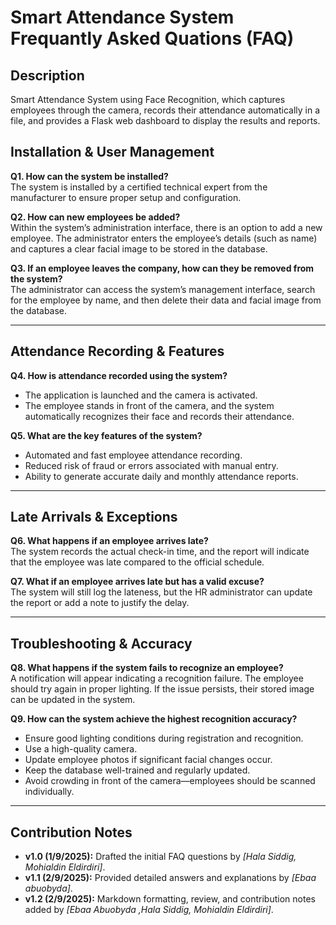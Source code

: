 # Smart Attendance System Frequantly Asked Quations  (FAQ)

## Description
Smart Attendance System using Face Recognition, which captures employees through the camera, records their attendance automatically in a file, and provides a Flask web dashboard to display the results and reports.

## Installation & User Management
**Q1. How can the system be installed?**  
The system is installed by a certified technical expert
 from the manufacturer to ensure proper setup and configuration.  

**Q2. How can new employees be added?**  
Within the system’s administration interface, there is an option to add a new employee. The administrator enters the employee’s details (such as name) and captures a clear facial image to be stored in the database.  

**Q3. If an employee leaves the company, how can they be removed from the system?**  
The administrator can access the system’s management interface, search for the employee by name, and then delete their data and facial image from the database.  

---

## Attendance Recording & Features
**Q4. How is attendance recorded using the system?**  
- The application is launched and the camera is activated.  
- The employee stands in front of the camera, and the system automatically recognizes their face and records their attendance.  

**Q5. What are the key features of the system?**  
- Automated and fast employee attendance recording.  
- Reduced risk of fraud or errors associated with manual entry.  
- Ability to generate accurate daily and monthly attendance reports.  

---

## Late Arrivals & Exceptions
**Q6. What happens if an employee arrives late?**  
The system records the actual check-in time, and the report will indicate that the employee was late compared to the official schedule.  

**Q7. What if an employee arrives late but has a valid excuse?**  
The system will still log the lateness, but the HR administrator can update the report or add a note to justify the delay.  

---

## Troubleshooting & Accuracy
**Q8. What happens if the system fails to recognize an employee?**  
A notification will appear indicating a recognition failure. The employee should try again in proper lighting. If the issue persists, their stored image can be updated in the system.  

**Q9. How can the system achieve the highest recognition accuracy?**  
- Ensure good lighting conditions during registration and recognition.  
- Use a high-quality camera.  
- Update employee photos if significant facial changes occur.  
- Keep the database well-trained and regularly updated.  
- Avoid crowding in front of the camera—employees should be scanned individually.  

---

## Contribution Notes

- **v1.0 (1/9/2025):** Drafted the initial FAQ questions by *[Hala Siddig, Mohialdin Eldirdiri]*.  
- **v1.1 (2/9/2025):** Provided detailed answers and explanations by *[Ebaa abuobyda]*.  
- **v1.2 (2/9/2025):** Markdown formatting, review, and contribution notes added by *[Ebaa Abuobyda ,Hala Siddig, Mohialdin Eldirdiri]*.

